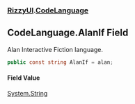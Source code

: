 ### [RizzyUI](RizzyUI 'RizzyUI').[CodeLanguage](RizzyUI.CodeLanguage 'RizzyUI.CodeLanguage')

## CodeLanguage.AlanIf Field

Alan Interactive Fiction language.

```csharp
public const string AlanIf = alan;
```

#### Field Value
[System.String](https://docs.microsoft.com/en-us/dotnet/api/System.String 'System.String')